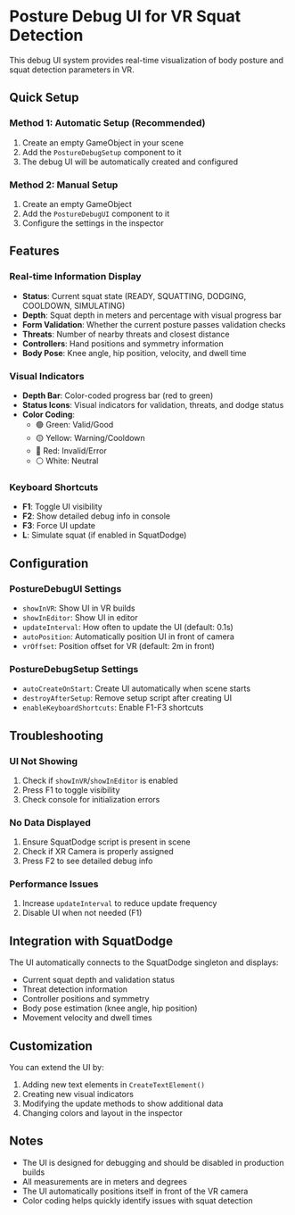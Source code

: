 # Posture Debug UI for VR Squat Detection

This debug UI system provides real-time visualization of body posture and squat detection parameters in VR.

## Quick Setup

### Method 1: Automatic Setup (Recommended)
1. Create an empty GameObject in your scene
2. Add the `PostureDebugSetup` component to it
3. The debug UI will be automatically created and configured

### Method 2: Manual Setup
1. Create an empty GameObject
2. Add the `PostureDebugUI` component to it
3. Configure the settings in the inspector

## Features

### Real-time Information Display
- **Status**: Current squat state (READY, SQUATTING, DODGING, COOLDOWN, SIMULATING)
- **Depth**: Squat depth in meters and percentage with visual progress bar
- **Form Validation**: Whether the current posture passes validation checks
- **Threats**: Number of nearby threats and closest distance
- **Controllers**: Hand positions and symmetry information
- **Body Pose**: Knee angle, hip position, velocity, and dwell time

### Visual Indicators
- **Depth Bar**: Color-coded progress bar (red to green)
- **Status Icons**: Visual indicators for validation, threats, and dodge status
- **Color Coding**: 
  - 🟢 Green: Valid/Good
  - 🟡 Yellow: Warning/Cooldown
  - 🔴 Red: Invalid/Error
  - ⚪ White: Neutral

### Keyboard Shortcuts
- **F1**: Toggle UI visibility
- **F2**: Show detailed debug info in console
- **F3**: Force UI update
- **L**: Simulate squat (if enabled in SquatDodge)

## Configuration

### PostureDebugUI Settings
- `showInVR`: Show UI in VR builds
- `showInEditor`: Show UI in editor
- `updateInterval`: How often to update the UI (default: 0.1s)
- `autoPosition`: Automatically position UI in front of camera
- `vrOffset`: Position offset for VR (default: 2m in front)

### PostureDebugSetup Settings
- `autoCreateOnStart`: Create UI automatically when scene starts
- `destroyAfterSetup`: Remove setup script after creating UI
- `enableKeyboardShortcuts`: Enable F1-F3 shortcuts

## Troubleshooting

### UI Not Showing
1. Check if `showInVR`/`showInEditor` is enabled
2. Press F1 to toggle visibility
3. Check console for initialization errors

### No Data Displayed
1. Ensure SquatDodge script is present in scene
2. Check if XR Camera is properly assigned
3. Press F2 to see detailed debug info

### Performance Issues
1. Increase `updateInterval` to reduce update frequency
2. Disable UI when not needed (F1)

## Integration with SquatDodge

The UI automatically connects to the SquatDodge singleton and displays:
- Current squat depth and validation status
- Threat detection information
- Controller positions and symmetry
- Body pose estimation (knee angle, hip position)
- Movement velocity and dwell times

## Customization

You can extend the UI by:
1. Adding new text elements in `CreateTextElement()`
2. Creating new visual indicators
3. Modifying the update methods to show additional data
4. Changing colors and layout in the inspector

## Notes

- The UI is designed for debugging and should be disabled in production builds
- All measurements are in meters and degrees
- The UI automatically positions itself in front of the VR camera
- Color coding helps quickly identify issues with squat detection
